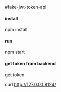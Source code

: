 #fake-jwt-token-api

#### install
npm install

#### run
npm start

#### get token from backend

get token

curl http://127.0.0.1:8124/
